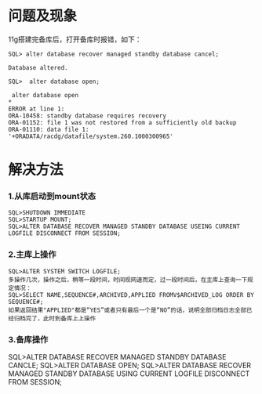 <!-- toc -->
# 问题及现象
11g搭建完备库后，打开备库时报错，如下：
```
SQL> alter database recover managed standby database cancel;

Database altered.

SQL>  alter database open;

 alter database open
*
ERROR at line 1:
ORA-10458: standby database requires recovery
ORA-01152: file 1 was not restored from a sufficiently old backup
ORA-01110: data file 1: '+ORADATA/racdg/datafile/system.260.1000300965'
```

# 解决方法
### 1.从库启动到mount状态
```
SQL>SHUTDOWN IMMEDIATE
SQL>STARTUP MOUNT;
SQL>ALTER DATABASE RECOVER MANAGED STANDBY DATABASE USEING CURRENT LOGFILE DISCONNECT FROM SESSION;
```

### 2.主库上操作
```
SQL>ALTER SYSTEM SWITCH LOGFILE;
多操作几次，操作之后，稍等一段时间，时间视网速而定，过一段时间后，在主库上查询一下规定情况：
SQL>SELECT NAME,SEQUENCE#,ARCHIVED,APPLIED FROMV$ARCHIVED_LOG ORDER BY SEQUENCE#;
如果返回结果"APPLIED"都是“YES”或者只有最后一个是“NO”的话，说明全部归档日志全部已经归档完了，此时到备库上上操作
```

### 3.备库操作
SQL>ALTER DATABASE RECOVER MANAGED STANDBY DATABASE CANCLE;
SQL>ALTER DATABASE OPEN;
SQL>ALTER DATABASE RECOVER MANAGED STANDBY DATABASE USING CURRENT LOGFILE DISCONNECT FROM SESSION;
```
